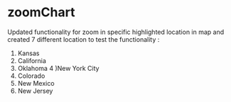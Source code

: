 zoomChart
=========

Updated functionality for zoom in specific highlighted location in map and created 7 different location to test the functionality :
1) Kansas 
2) California 
3) Oklahoma 
4 )New York City 
5) Colorado  
6) New Mexico 
7) New Jersey
